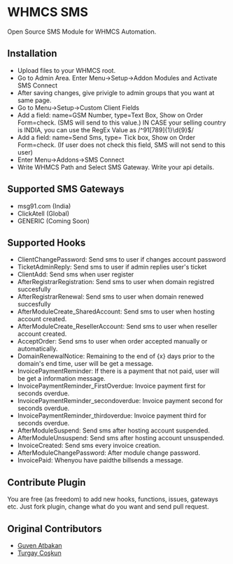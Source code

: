WHMCS SMS
================

Open Source SMS Module for WHMCS Automation.

Installation
---------------

* Upload files to your WHMCS root.
* Go to Admin Area. Enter Menu->Setup->Addon Modules and Activate SMS Connect
* After saving changes, give privigle to admin groups that you want at same page.
* Go to Menu->Setup->Custom Client Fields
* Add a field: name=GSM Number, type=Text Box, Show on Order Form=check. (SMS will send to this value.) IN CASE your selling country is INDIA, you can use the RegEx Value as /^91[789]{1}\d{9}$/
* Add a field: name=Send Sms, type= Tick box, Show on Order Form=check. (If user does not check this field, SMS will not send to this user)
* Enter Menu->Addons->SMS Connect
* Write WHMCS Path and Select SMS Gateway. Write your api details.


Supported SMS Gateways
---------------

* msg91.com (India)
* ClickAtell (Global)
* GENERIC (Coming Soon)

Supported Hooks
---------------

* ClientChangePassword: Send sms to user if changes account password
* TicketAdminReply: Send sms to user if admin replies user's ticket
* ClientAdd: Send sms when user register
* AfterRegistrarRegistration: Send sms to user when domain registred succesfully
* AfterRegistrarRenewal: Send sms to user when domain renewed succesfully
* AfterModuleCreate_SharedAccount: Send sms to user when hosting account created.
* AfterModuleCreate_ResellerAccount: Send sms to user when reseller account created.
* AcceptOrder: Send sms to user when order accepted manually or automatically.
* DomainRenewalNotice: Remaining to the end of {x} days prior to the domain's end time, user will be get a message.
* InvoicePaymentReminder: If there is a payment that not paid, user will be get a information message.
* InvoicePaymentReminder_FirstOverdue: Invoice payment first for seconds overdue.
* InvoicePaymentReminder_secondoverdue: Invoice payment second for seconds overdue.
* InvoicePaymentReminder_thirdoverdue: Invoice payment third for seconds overdue.
* AfterModuleSuspend: Send sms after hosting account suspended. 
* AfterModuleUnsuspend: Send sms after hosting account unsuspended.
* InvoiceCreated: Send sms every invoice creation. 
* AfterModuleChangePassword: After module change password.
* InvoicePaid: Whenyou have paidthe billsends a message.

Contribute Plugin
-----------------

You are free (as freedom) to add new hooks, functions, issues, gateways etc. Just fork plugin, change what do you want and send pull request.

Original Contributors
-----------------

* [Guven Atbakan](http://github.com/shibby)
* [Turgay Coşkun](http://github.com/adalim61)
